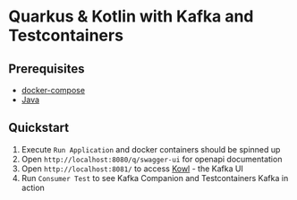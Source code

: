 # Quarkus & Kotlin with Kafka and Testcontainers

## Prerequisites
- [docker-compose](https://docs.docker.com/compose/install/)
- [Java](https://sdkman.io/)

## Quickstart
1. Execute `Run Application` and docker containers should be spinned up
2. Open `http://localhost:8080/q/swagger-ui` for openapi documentation 
3. Open `http://localhost:8081/` to access [Kowl](https://cloudhut.dev/) - the Kafka UI
4. Run `Consumer Test` to see Kafka Companion and Testcontainers Kafka in action

